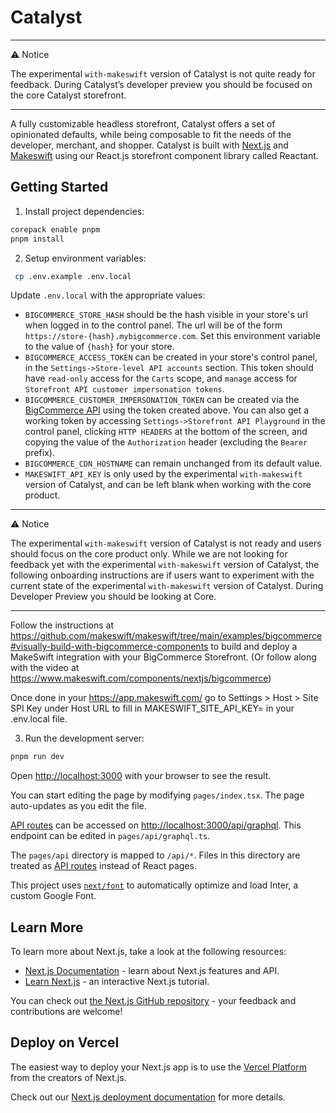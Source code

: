 # Catalyst

---

:warning: Notice

The experimental `with-makeswift` version of Catalyst is not quite ready for feedback. During Catalyst’s developer preview you should be focused on the core Catalyst storefront.

---

A fully customizable headless storefront, Catalyst offers a set of opinionated defaults, while being composable to fit the needs of the developer, merchant, and shopper. Catalyst is built with [Next.js](https://nextjs.org/) and [Makeswift](https://www.makeswift.com/) using our React.js storefront component library called Reactant.

## Getting Started

1. Install project dependencies:

```bash
corepack enable pnpm
pnpm install
```

2. Setup environment variables:

```bash
 cp .env.example .env.local
```

Update `.env.local` with the appropriate values:
* `BIGCOMMERCE_STORE_HASH` should be the hash visible in your store's url when logged in to the control panel. The url will be of the form `https://store-{hash}.mybigcommerce.com`. Set this environment variable to the value of `{hash}` for your store.
* `BIGCOMMERCE_ACCESS_TOKEN` can be created in your store's control panel, in the `Settings->Store-level API accounts` section. This token should have `read-only` access for the `Carts` scope, and `manage` access for `Storefront API customer impersonation tokens`.
* `BIGCOMMERCE_CUSTOMER_IMPERSONATION_TOKEN` can be created via the [BigCommerce API](https://developer.bigcommerce.com/docs/storefront-auth/tokens/customer-impersonation-token#create-a-token) using the token created above. You can also get a working token by accessing `Settings->Storefront API Playground` in the control panel, clicking `HTTP HEADERS` at the bottom of the screen, and copying the value of the `Authorization` header (excluding the `Bearer ` prefix).
* `BIGCOMMERCE_CDN_HOSTNAME` can remain unchanged from its default value.
* `MAKESWIFT_API_KEY` is only used by the experimental `with-makeswift` version of Catalyst, and can be left blank when working with the core product.

---

:warning: Notice

The experimental `with-makeswift` version of Catalyst is not ready and users should focus on the core product only. While we are not looking for feedback yet with the experimental `with-makeswift` version of Catalyst, the following onboarding instructions are if users want to experiment with the current state of the experimental `with-makeswift` version of Catalyst. During Developer Preview you should be looking at Core.

---

Follow the instructions at https://github.com/makeswift/makeswift/tree/main/examples/bigcommerce#visually-build-with-bigcommerce-components to build and deploy a MakeSwift integration with your BigCommerce Storefront. (Or follow along with the video at https://www.makeswift.com/components/nextjs/bigcommerce)

Once done in your https://app.makeswift.com/ go to Settings > Host > Site SPI Key under Host URL to fill in MAKESWIFT_SITE_API_KEY= in your .env.local file.

3. Run the development server:

```bash
pnpm run dev
```

Open [http://localhost:3000](http://localhost:3000) with your browser to see the result.

You can start editing the page by modifying `pages/index.tsx`. The page auto-updates as you edit the file.

[API routes](https://nextjs.org/docs/api-routes/introduction) can be accessed on [http://localhost:3000/api/graphql](http://localhost:3000/api/graphql). This endpoint can be edited in `pages/api/graphql.ts`.

The `pages/api` directory is mapped to `/api/*`. Files in this directory are treated as [API routes](https://nextjs.org/docs/api-routes/introduction) instead of React pages.

This project uses [`next/font`](https://nextjs.org/docs/basic-features/font-optimization) to automatically optimize and load Inter, a custom Google Font.

## Learn More

To learn more about Next.js, take a look at the following resources:

- [Next.js Documentation](https://nextjs.org/docs) - learn about Next.js features and API.
- [Learn Next.js](https://nextjs.org/learn) - an interactive Next.js tutorial.

You can check out [the Next.js GitHub repository](https://github.com/vercel/next.js/) - your feedback and contributions are welcome!

## Deploy on Vercel

The easiest way to deploy your Next.js app is to use the [Vercel Platform](https://vercel.com/new?utm_medium=default-template&filter=next.js&utm_source=create-next-app&utm_campaign=create-next-app-readme) from the creators of Next.js.

Check out our [Next.js deployment documentation](https://nextjs.org/docs/deployment) for more details.
